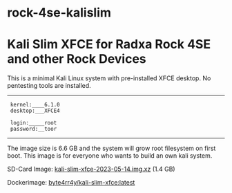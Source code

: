 # rock-4se-kalislim
# Kali Slim XFCE for Radxa Rock 4SE and other Rock Devices


This is a minimal Kali Linux system with pre-installed XFCE desktop. No pentesting tools are installed.

----------------
     kernel:____6.1.0
     desktop:___XFCE4
     
     login:_____root
     password:__toor
-----------------

The image size is 6.6 GB and the system will grow root filesystem on first boot.
This image is for everyone who wants to build an own kali system.

SD-Card Image: <a href="https://drive.google.com/file/d/1BOyGpIJ7IipX4Q8jHgdS3suF2J1dSA4I/view?usp=sharing">kali-slim-xfce-2023-05-14.img.xz</a> (1.4 GB)

Dockerimage: <a href="https://hub.docker.com/repository/docker/byte4rr4y/kali-slim-xfce/tags?page=1&ordering=last_updated">byte4rr4y/kali-slim-xfce:latest</a>
